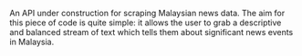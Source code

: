 An API under construction for scraping Malaysian news data. 
The aim for this piece of code is quite simple: it allows the user to grab a descriptive and balanced stream of text 
which tells them about significant news events in Malaysia. 